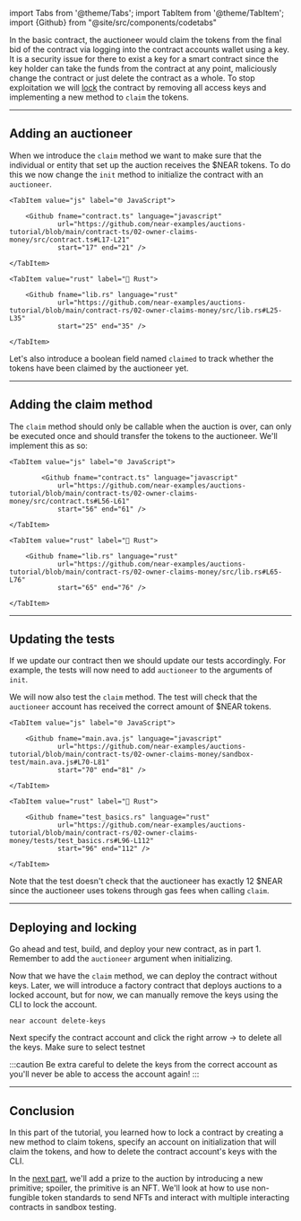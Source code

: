 import Tabs from '@theme/Tabs';
import TabItem from '@theme/TabItem';
import {Github} from "@site/src/components/codetabs"

In the basic contract, the auctioneer would claim the tokens from the final bid of the contract via logging into the contract accounts wallet using a key. It is a security issue for there to exist a key for a smart contract since the key holder can take the funds from the contract at any point, maliciously change the contract or just delete the contract as a whole. To stop exploitation we will [lock](../../1.concepts/protocol/access-keys.md#locked-accounts) the contract by removing all access keys and implementing a new method to `claim` the tokens.

---

## Adding an auctioneer

When we introduce the `claim` method we want to make sure that the individual or entity that set up the auction receives the $NEAR tokens. To do this we now change the `init` method to initialize the contract with an `auctioneer`.

<Tabs groupId="code-tabs">

    <TabItem value="js" label="🌐 JavaScript">

        <Github fname="contract.ts" language="javascript"
                url="https://github.com/near-examples/auctions-tutorial/blob/main/contract-ts/02-owner-claims-money/src/contract.ts#L17-L21"
                start="17" end="21" />

    </TabItem>

    <TabItem value="rust" label="🦀 Rust">

        <Github fname="lib.rs" language="rust"
                url="https://github.com/near-examples/auctions-tutorial/blob/main/contract-rs/02-owner-claims-money/src/lib.rs#L25-L35"
                start="25" end="35" />

    </TabItem>

</Tabs>

Let's also introduce a boolean field named `claimed` to track whether the tokens have been claimed by the auctioneer yet.

---

## Adding the claim method

The `claim` method should only be callable when the auction is over, can only be executed once and should transfer the tokens to the auctioneer. We'll implement this as so:

<Tabs groupId="code-tabs">

    <TabItem value="js" label="🌐 JavaScript">

            <Github fname="contract.ts" language="javascript"
                url="https://github.com/near-examples/auctions-tutorial/blob/main/contract-ts/02-owner-claims-money/src/contract.ts#L56-L61"
                start="56" end="61" />

    </TabItem>

    <TabItem value="rust" label="🦀 Rust">

        <Github fname="lib.rs" language="rust"
                url="https://github.com/near-examples/auctions-tutorial/blob/main/contract-rs/02-owner-claims-money/src/lib.rs#L65-L76"
                start="65" end="76" />

    </TabItem>

</Tabs>

---

## Updating the tests

If we update our contract then we should update our tests accordingly. For example, the tests will now need to add `auctioneer` to the arguments of `init`.

We will now also test the `claim` method. The test will check that the `auctioneer` account has received the correct amount of $NEAR tokens.

<Tabs groupId="code-tabs">

    <TabItem value="js" label="🌐 JavaScript">

        <Github fname="main.ava.js" language="javascript"
                url="https://github.com/near-examples/auctions-tutorial/blob/main/contract-ts/02-owner-claims-money/sandbox-test/main.ava.js#L70-L81"
                start="70" end="81" />

    </TabItem>

    <TabItem value="rust" label="🦀 Rust">

        <Github fname="test_basics.rs" language="rust"
                url="https://github.com/near-examples/auctions-tutorial/blob/main/contract-rs/02-owner-claims-money/tests/test_basics.rs#L96-L112"
                start="96" end="112" />

    </TabItem>

</Tabs>

Note that the test doesn't check that the auctioneer has exactly 12 $NEAR since the auctioneer uses tokens through gas fees when calling `claim`.

---

## Deploying and locking

Go ahead and test, build, and deploy your new contract, as in part 1. Remember to add the `auctioneer` argument when initializing.

Now that we have the `claim` method, we can deploy the contract without keys. Later, we will introduce a factory contract that deploys auctions to a locked account, but for now, we can manually remove the keys using the CLI to lock the account.

```
near account delete-keys 
```

Next specify the contract account and click the right arrow → to delete all the keys. Make sure to select testnet 

:::caution
Be extra careful to delete the keys from the correct account as you'll never be able to access the account again!
:::

---

## Conclusion

In this part of the tutorial, you learned how to lock a contract by creating a new method to claim tokens, specify an account on initialization that will claim the tokens, and how to delete the contract account's keys with the CLI. 

In the [next part](./3-nft.md), we'll add a prize to the auction by introducing a new primitive; spoiler, the primitive is an NFT. We'll look at how to use non-fungible token standards to send NFTs and interact with multiple interacting contracts in sandbox testing.